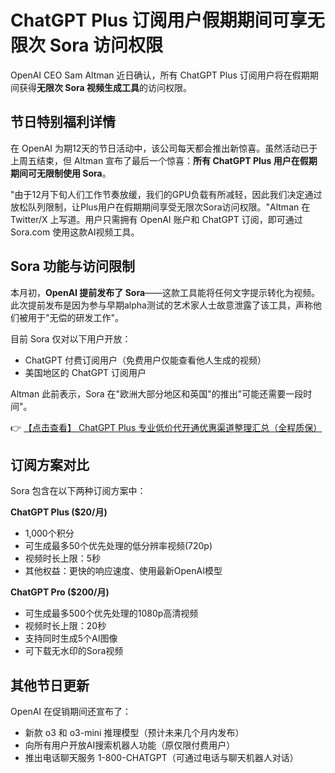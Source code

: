# ChatGPT Plus 订阅用户假期期间可享无限次 Sora 访问权限

OpenAI CEO Sam Altman 近日确认，所有 ChatGPT Plus 订阅用户将在假期期间获得**无限次 Sora 视频生成工具**的访问权限。

## 节日特别福利详情

在 OpenAI 为期12天的节日活动中，该公司每天都会推出新惊喜。虽然活动已于上周五结束，但 Altman 宣布了最后一个惊喜：**所有 ChatGPT Plus 用户在假期期间可无限制使用 Sora**。

"由于12月下旬人们工作节奏放缓，我们的GPU负载有所减轻，因此我们决定通过放松队列限制，让Plus用户在假期期间享受无限次Sora访问权限。"Altman 在 Twitter/X 上写道。用户只需拥有 OpenAI 账户和 ChatGPT 订阅，即可通过 Sora.com 使用这款AI视频工具。

## Sora 功能与访问限制

本月初，**OpenAI 提前发布了 Sora**——这款工具能将任何文字提示转化为视频。此次提前发布是因为参与早期alpha测试的艺术家人士故意泄露了该工具，声称他们被用于"无偿的研发工作"。

目前 Sora 仅对以下用户开放：
- ChatGPT 付费订阅用户（免费用户仅能查看他人生成的视频）
- 美国地区的 ChatGPT 订阅用户

Altman 此前表示，Sora 在"欧洲大部分地区和英国"的推出"可能还需要一段时间"。

👉 [【点击查看】 ChatGPT Plus 专业低价代开通优惠渠道整理汇总（全程质保）](https://bit.ly/DaiKai)

## 订阅方案对比

Sora 包含在以下两种订阅方案中：

**ChatGPT Plus ($20/月)**
- 1,000个积分
- 可生成最多50个优先处理的低分辨率视频(720p)
- 视频时长上限：5秒
- 其他权益：更快的响应速度、使用最新OpenAI模型

**ChatGPT Pro ($200/月)**
- 可生成最多500个优先处理的1080p高清视频
- 视频时长上限：20秒
- 支持同时生成5个AI图像
- 可下载无水印的Sora视频

## 其他节日更新

OpenAI 在促销期间还宣布了：
- 新款 o3 和 o3-mini 推理模型（预计未来几个月内发布）
- 向所有用户开放AI搜索机器人功能（原仅限付费用户）
- 推出电话聊天服务 1-800-CHATGPT（可通过电话与聊天机器人对话）